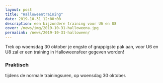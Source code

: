 ```yaml
---
layout: post
title: "Halloweentraining"
date: 2019-10-31 12:00:00
description: een bijzondere training voor U6 en U8 
cover: /news/img/2019-10-31-halloweena.jpg
permalink: /news/2019-10-31-halloween/
---
```


Trek op woensdag 30 oktober je engste of grappigste pak aan, voor U6 en U8 zal er een training in Halloweensfeer gegeven worden!

### Praktisch

tijdens de normale trainingsuren, op woensdag 30 oktober.

